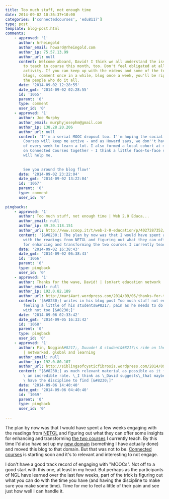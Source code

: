 ```yaml
---
title: Too much stuff, not enough time
date: 2014-09-02 10:36:37+10:00
categories: ['connectedcourses', 'edu8117']
type: post
template: blog-post.html
comments:
    - approved: '1'
      author: hrheingold
      author_email: howard@rheingold.com
      author_ip: 75.57.13.99
      author_url: null
      content: Welcome aboard, David! I think we all understand the issue. I'm starting
        to teach in course this month, too. Don't feel obligated at all to engage in every
        activity. If you can keep up with the videos and some of the texts, read a couple
        blogs, comment once in a while, blog once a week, you'll be right in tune with
        the people who do it all.
      date: '2014-09-02 12:28:55'
      date_gmt: '2014-09-02 02:28:55'
      id: '1065'
      parent: '0'
      type: comment
      user_id: '0'
    - approved: '1'
      author: Joe Murphy
      author_email: murphyjosephm@gmail.com
      author_ip: 138.28.20.206
      author_url: null
      content: 'I''m a serial MOOC dropout too. I''m hoping the social rewards in Connected
        Courses will keep me active - and as Howard says, we don''t have to do every piece
        of every week to learn a lot. I also formed a local cohort at my school to work
        on Connected Courses together - I think a little face-to-face social accountability
        will help me.
    
    
        See you around the blog flow!'
      date: '2014-09-02 23:22:04'
      date_gmt: '2014-09-02 13:22:04'
      id: '1067'
      parent: '0'
      type: comment
      user_id: '0'
    
pingbacks:
    - approved: '1'
      author: Too much stuff, not enough time | Web 2.0 Educa...
      author_email: null
      author_ip: 89.30.118.151
      author_url: http://www.scoop.it/t/web-2-0-education/p/4027287352/2014/09/01/too-much-stuff-not-enough-time
      content: '[&#8230;] The plan by now was that I would have spent a few weeks engaging
        with the readings from NETGL and figuring out what they can offer some insights
        for enhancing and transforming the two courses I currently teach.&nbsp; [&#8230;]'
      date: '2014-09-02 16:38:43'
      date_gmt: '2014-09-02 06:38:43'
      id: '1066'
      parent: '0'
      type: pingback
      user_id: '0'
    - approved: '1'
      author: Thanks for the wave, David! | (sm)art education network
      author_email: null
      author_ip: 192.0.82.189
      author_url: http://mari4art.wordpress.com/2014/09/05/thanks-for-the-wave-david/
      content: '[&#8230;] writes in his blog post Too much stuff not enough time about
        feeling a little of his students&#8217; pain as he needs to do a million things
        with not too [&#8230;]'
      date: '2014-09-06 02:33:42'
      date_gmt: '2014-09-05 16:33:42'
      id: '1068'
      parent: '0'
      type: pingback
      user_id: '0'
    - approved: '1'
      author: Fin, Noggin&#8217;, Duuude! A student&#8217;s ride on the NGL super highway.
        | networked, global and learning
      author_email: null
      author_ip: 192.0.80.107
      author_url: http://siblingsofcysticfibrosis.wordpress.com/2014/09/06/fin-noggin-duuude-a-students-ride-on-the-ngl-super-highway/
      content: "[&#8230;] as much relevant material as possible as it flies past me at\
        \ an incredible rate. \_I think as \_David suggests\_that maybe the trick is to\
        \ have the discipline to find [&#8230;]"
      date: '2014-09-06 14:40:40'
      date_gmt: '2014-09-06 04:40:40'
      id: '1069'
      parent: '0'
      type: pingback
      user_id: '0'
    
---
```

The plan by now was that I would have spent a few weeks engaging with the readings from [NETGL](http://netgl.wordpress.com) and figuring out what they can offer some insights for enhancing and transforming [the two courses](/blog2/2014/07/27/me-as-a-teacher/) I currently teach. By this time I'd also have set up my [new domain](http://djon.es/) (something I have actually done) and moved this blog to that domain. But that was not to be. [Connected courses](http://connectedcourses.net/) is starting soon and it's to relevant and interesting to not engage.

I don't have a good track record of engaging with "MOOCs". Not off to a good start with this one, at least in my head. But perhaps as the participants of NGL have learned over the last few weeks, part of the trick is figuring out what you can do with the time you have (and having the discipline to make sure you make some time). Time for me to feel a little of their pain and see just how well I can handle it.